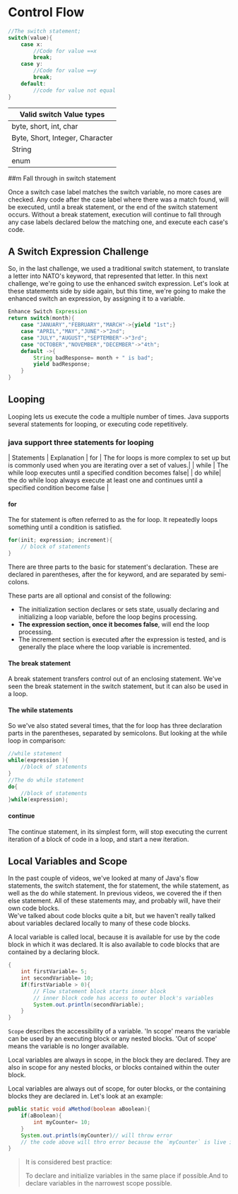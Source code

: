 # Control Flow

```java
//The switch statement;
switch(value){
    case x:
        //Code for value ==x
        break;
    case y:
        //Code for value ==y
        break;
    default:
        //code for value not equal
}
```
|Valid switch Value types|
| --- |
| byte, short, int, char|
| Byte, Short, Integer, Character|
| String|
| enum|

##m Fall through in switch statement

Once a switch case label matches the switch variable, no more cases are checked.
Any code after the case label where there was a match found, will be executed, until a break statement, or the end of the switch statement occurs.
Without a break statement, execution will continue to fall through any case labels declared below the matching one, and execute each case's code.

## A Switch Expression Challenge

So, in the last challenge, we used a traditional switch statement, to translate a letter into NATO's keyword, that represented that letter.
In this next challenge, we're going to use the enhanced switch expression.
Let's look at these statements side by side again, but this time, we're going to make the enhanced switch an expression, by assigning it to a variable.

```java
Enhance Switch Expression 
return switch(month){
    case "JANUARY","FEBRUARY","MARCH"->{yield "1st";}
    case "APRIL","MAY","JUNE"->"2nd";
    case "JULY","AUGUST","SEPTEMBER"->"3rd";
    case "OCTOBER","NOVEMBER","DECEMBER"->"4th";
    default ->{
        String badResponse= month + " is bad";
        yield badResponse;
    }
}
```

## Looping

Looping lets us execute the code a multiple number of times.
Java supports several statements for looping, or executing code repetitively.

### java support three statements for looping

| Statements | Explanation |
for | The for loops is more complex to set up but is commonly used when you are iterating over a set of values.|
| while | The while loop executes until a specified condition becomes false| 
| do while| the do while loop always execute at least one and continues until a specified condition become false |

#### for

The for statement is often referred to as the for loop.
It repeatedly loops something until a condition is satisfied.

```java
for(init; expression; increment){
    // block of statements
}
```
There are three parts to the basic for statement's declaration.
These are declared in parentheses, after the for keyword, and are separated by semi-colons.

These parts are all optional and consist of the following:
- The initialization section declares or sets state, usually declaring and initializing a loop variable, before the loop begins processing.
- **The expression section, once it becomes false**, will end the loop processing.
- The increment section is executed after the expression is tested, and is generally the place where the loop variable is incremented. 

#### The break statement

A break statement transfers control out of an enclosing statement.
We've seen the break statement in the switch statement, but it can also be used in a loop.

#### The while statements

So we've also stated several times, that the for loop has three declaration parts in the parentheses, separated by semicolons.
But looking at the while loop in comparison:

```java
//while statement
while(expression ){
    //block of statements
}
//The do while statement
do{
    //block of statements
}while(expression);
```

#### continue

The continue statement, in its simplest form, will stop executing  the current iteration of a block of code in a loop, and start a new iteration.



## Local Variables and Scope

In the past couple of videos, we've looked at many of Java's flow statements, the switch statement, the for statement, the while statement, as well as the do while statement. 
In previous videos, we covered the if then else statement. 
All of these statements may, and probably will, have their own code blocks.   
We've talked about code blocks quite a bit, but we haven't really talked about variables declared locally to many of these code blocks.

A local variable is called local, because it is available for use by the code block in which it was declared.
It is also available to code blocks that are contained by a declaring block.

```java
{
    int firstVariable= 5;
    int secondVariable= 10;
    if(firstVariable > 0){
        // Flow statement block starts inner block 
        // inner block code has access to outer block's variables
        System.out.println(secondVariable);
    }
}
```

`Scope` describes the accessibility of a variable.
'In scope' means the variable can be used by an executing block or any nested blocks.
'Out of scope' means the variable is no longer available. 

Local variables are always in scope, in the block they are declared.
They are also in scope for any nested blocks, or blocks contained within the outer block.

Local variables are always out of scope, for outer blocks, or the containing blocks they are declared in.
Let's look at an example:

```java
public static void aMethod(boolean aBoolean){
    if(aBoolean){
        int myCounter= 10;
    }
    System.out.printls(myCounter)// will throw error 
    // the code above will thro error because the `myCounter` is live in other scope
}
```
>It is considered best practice: 
>
>
>To declare and initialize variables in the same place if possible.And to declare variables in the narrowest scope possible.

